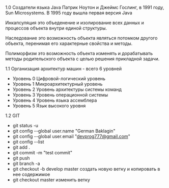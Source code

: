 1.0
Создатели языка Java Патрик Ноутон и Джеймс Гослинг, в 1991 году, Sun Microsystems.
В 1995 году вышла первая версия Java

Инкапсуляция это объеденение и изолирование всех данных и процессов объекта внутри единой структуры.

Наследование это возможность объекта являться потомком другого объекта, перенимая его характерные свойства и методы.

Полиморфизм это возможность объекта изменять и дорабатывать методы родительского объекта с целью решения прикладной
задачи.

1.1
Организация архитектур машин - всего 6 уровней
- Уровень 0 Цифровой-логический уровень
- Уровень 1 Микроархитектурный уровень
- Уровень 2 Уровень архитектуры системы команд
- Уровень 3 Уровень операционной системы
- Уровень 4 Уровень языка ассемблера
- Уровень 5 Язык высокого уровня

1.2 GIT
- git status -u
- git config --global user.name "German Baklagin"
- git config --global user.email "devprog777@gmail.com"
- git config --list
- git add .
- git commit -m "test commit"
- git push
- git branch -a 
- git checkout -b develop master создать новую ветку и копировать в нее содержимое
- git checkout master изменить ветку